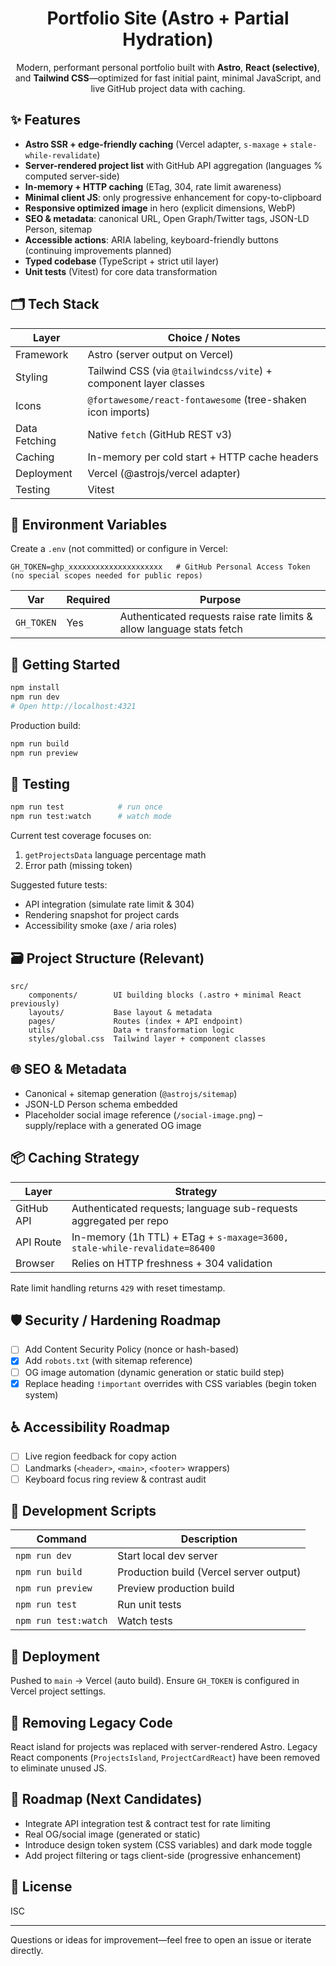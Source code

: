<div align="center">

# Portfolio Site (Astro + Partial Hydration)

Modern, performant personal portfolio built with **Astro**, **React (selective)**, and **Tailwind CSS**—optimized for fast initial paint, minimal JavaScript, and live GitHub project data with caching.

</div>

## ✨ Features

- **Astro SSR + edge-friendly caching** (Vercel adapter, `s-maxage` + `stale-while-revalidate`)
- **Server-rendered project list** with GitHub API aggregation (languages % computed server-side)
- **In-memory + HTTP caching** (ETag, 304, rate limit awareness)
- **Minimal client JS**: only progressive enhancement for copy-to-clipboard
- **Responsive optimized image** in hero (explicit dimensions, WebP)
- **SEO & metadata**: canonical URL, Open Graph/Twitter tags, JSON-LD Person, sitemap
- **Accessible actions**: ARIA labeling, keyboard-friendly buttons (continuing improvements planned)
- **Typed codebase** (TypeScript + strict util layer)
- **Unit tests** (Vitest) for core data transformation

## 🗂 Tech Stack

| Layer            | Choice / Notes |
|------------------|----------------|
| Framework        | Astro (server output on Vercel) |
| Styling          | Tailwind CSS (via `@tailwindcss/vite`) + component layer classes |
| Icons            | `@fortawesome/react-fontawesome` (tree-shaken icon imports) |
| Data Fetching    | Native `fetch` (GitHub REST v3) |
| Caching          | In-memory per cold start + HTTP cache headers |
| Deployment       | Vercel (@astrojs/vercel adapter) |
| Testing          | Vitest |

## 🔑 Environment Variables

Create a `.env` (not committed) or configure in Vercel:

```
GH_TOKEN=ghp_xxxxxxxxxxxxxxxxxxxxx   # GitHub Personal Access Token (no special scopes needed for public repos)
```

| Var       | Required | Purpose |
|-----------|----------|---------|
| `GH_TOKEN`| Yes      | Authenticated requests raise rate limits & allow language stats fetch |

## 🚀 Getting Started

```bash
npm install
npm run dev
# Open http://localhost:4321
```

Production build:

```bash
npm run build
npm run preview
```

## 🧪 Testing

```bash
npm run test            # run once
npm run test:watch      # watch mode
```

Current test coverage focuses on:
1. `getProjectsData` language percentage math
2. Error path (missing token)

Suggested future tests:
- API integration (simulate rate limit & 304)
- Rendering snapshot for project cards
- Accessibility smoke (axe / aria roles)

## 🗃 Project Structure (Relevant)

```
src/
	components/        UI building blocks (.astro + minimal React previously)
	layouts/           Base layout & metadata
	pages/             Routes (index + API endpoint)
	utils/             Data + transformation logic
	styles/global.css  Tailwind layer + component classes
```

## 🌐 SEO & Metadata

- Canonical + sitemap generation (`@astrojs/sitemap`)
- JSON-LD Person schema embedded
- Placeholder social image reference (`/social-image.png`) – supply/replace with a generated OG image

## 📦 Caching Strategy

| Layer        | Strategy |
|--------------|----------|
| GitHub API   | Authenticated requests; language sub-requests aggregated per repo |
| API Route    | In-memory (1h TTL) + ETag + `s-maxage=3600, stale-while-revalidate=86400` |
| Browser      | Relies on HTTP freshness + 304 validation |

Rate limit handling returns `429` with reset timestamp.

## 🛡 Security / Hardening Roadmap

- [ ] Add Content Security Policy (nonce or hash-based)
- [x] Add `robots.txt` (with sitemap reference)
- [ ] OG image automation (dynamic generation or static build step)
- [x] Replace heading `!important` overrides with CSS variables (begin token system)

## ♿ Accessibility Roadmap

- [ ] Live region feedback for copy action
- [ ] Landmarks (`<header>`, `<main>`, `<footer>` wrappers)
- [ ] Keyboard focus ring review & contrast audit

## 🧭 Development Scripts

| Command            | Description |
|--------------------|-------------|
| `npm run dev`      | Start local dev server |
| `npm run build`    | Production build (Vercel server output) |
| `npm run preview`  | Preview production build |
| `npm run test`     | Run unit tests |
| `npm run test:watch` | Watch tests |

## 🔄 Deployment

Pushed to `main` -> Vercel (auto build). Ensure `GH_TOKEN` is configured in Vercel project settings.

## 🧩 Removing Legacy Code

React island for projects was replaced with server-rendered Astro. Legacy React components (`ProjectsIsland`, `ProjectCardReact`) have been removed to eliminate unused JS.

## 📌 Roadmap (Next Candidates)

- Integrate API integration test & contract test for rate limiting
- Real OG/social image (generated or static)
- Introduce design token system (CSS variables) and dark mode toggle
- Add project filtering or tags client-side (progressive enhancement)

## 📄 License

ISC

---

Questions or ideas for improvement—feel free to open an issue or iterate directly.
